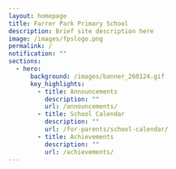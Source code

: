 ```yaml
---
layout: homepage
title: Farrer Park Primary School
description: Brief site description here
image: /images/fpslogo.png
permalink: /
notification: ""
sections:
  - hero:
      background: /images/banner_260124.gif
      key_highlights:
        - title: Announcements
          description: ""
          url: /announcements/
        - title: School Calendar
          description: ""
          url: /for-parents/school-calendar/
        - title: Achievements
          description: ""
          url: /achievements/
---
```


